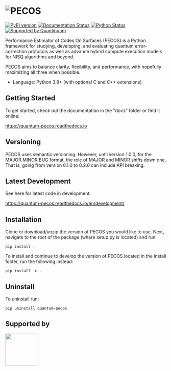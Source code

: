 ![PECOS](docs/images/pecos_large_logo.png)
=======================================

[![PyPI version](https://badge.fury.io/py/quantum-pecos.svg)](https://badge.fury.io/py/quantum-pecos)
[![Documentation Status](https://readthedocs.org/projects/quantum-pecos/badge/?version=latest)](https://quantum-pecos.readthedocs.io/en/latest/?badge=latest)
[![Python Status](https://img.shields.io/badge/python-3.8%2C%203.9%2C%203.10%2C%203.11-brightgreen.svg)](https://img.shields.io/badge/python-3.8%2C%203.9%2C%203.10%2C%203.11-brightgreen.svg)
[![Supported by Quantinuum](https://img.shields.io/badge/supported_by-Quantinuum-blue)](https://www.quantinuum.com/)

Performance Estimator of Codes On Surfaces (PECOS) is a Python framework for studying, developing, and evaluating 
quantum error-correction protocols as well as advance hybrid compute execution models for NISQ algorithms and beyond.

PECOS aims to balance clarity, flexibility, and performance, with hopefully maximizing all three when possible.

- Language: Python 3.8+ (with optional C and C++ extensions)

## Getting Started

To get started, check out the documentation in the "docs" folder or find it online:

https://quantum-pecos.readthedocs.io

## Versioning

PECOS uses semantic versioning. However, until version 1.0.0, for the MAJOR.MINOR.BUG format, the role of MAJOR and 
MINOR shifts down one. That is, going from version 0.1.0 to 0.2.0 can include API breaking.

## Latest Development

See here for latest code in development:

https://quantum-pecos.readthedocs.io/en/development/

## Installation

Clone or download/unzip the version of PECOS you would like to use. Next, navigate to the root of the package 
(where setup.py is located) and run:
```
pip install .
```

To install and continue to develop the version of PECOS located in the install folder, run the
 following instead:
```
pip install -e .
```

## Uninstall

To uninstall run:
```
pip uninstall quantum-pecos
```

## Supported by

[<img src="https://assets-global.website-files.com/62b9d45fb3f64842a96c9686/6328d9f47889343caabf2639_Quantinuum%20Logo__horizontal%20blue.png" height="100">](https://www.quantinuum.com/)
